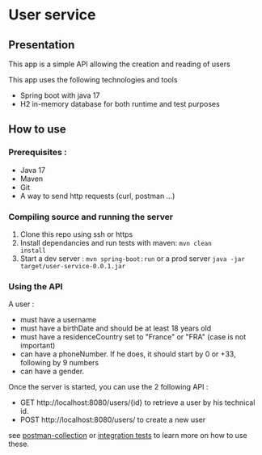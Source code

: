 # User service

## Presentation

This app is a simple API allowing the creation and reading of users

This app uses the following technologies and tools

- Spring boot with java 17
- H2 in-memory database for both runtime and test purposes

## How to use

### Prerequisites :

- Java 17
- Maven
- Git
- A way to send http requests (curl, postman ...)

### Compiling source and running the server

1. Clone this repo using ssh or https
2. Install dependancies and run tests with maven:
   <code>mvn clean install</code>
3. Start a dev server : <code>mvn spring-boot:run</code> or a prod server <code>java -jar
   target/user-service-0.0.1.jar</code>

### Using the API

A user :

- must have a username
- must have a birthDate and should be at least 18 years old
- must have a residenceCountry set to "France" or "FRA" (case is not important)
- can have a phoneNumber. If he does, it should start by 0 or +33, following by 9 numbers
- can have a gender.

Once the server is started, you can use the 2 following API :

- GET http://localhost:8080/users/{id} to retrieve a user by his technical id.
- POST http://localhost:8080/users/ to create a new user

see [postman-collection](./postman_collection.json)
or [integration tests](./src/test/java/fr/nbrumont/user/api/UserControllerTest.java) to learn more on how to use these.


